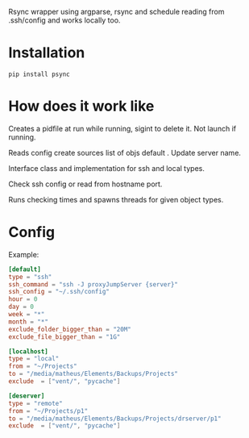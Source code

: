 Rsync wrapper using argparse, rsync and schedule reading from .ssh/config and works locally too.

# Installation

`pip install psync`

# How does it work like

Creates a pidfile at run while running, sigint to delete it. Not launch if running.

Reads config create sources list of objs default . Update server name. 

Interface class and implementation for ssh and local types. 

Check ssh config or read from hostname port.

Runs checking times and spawns threads for given object types.


# Config

Example:
```toml
[default]
type = "ssh"
ssh_command = "ssh -J proxyJumpServer {server}"
ssh_config = "~/.ssh/config"
hour = 0
day = 0
week = "*"
month = "*"
exclude_folder_bigger_than = "20M"
exclude_file_bigger_than = "1G"

[localhost]
type = "local"
from = "~/Projects"
to = "/media/matheus/Elements/Backups/Projects"
exclude  = ["vent/", "pycache"]

[deserver]
type = "remote"
from = "~/Projects/p1"
to = "/media/matheus/Elements/Backups/Projects/drserver/p1"
exclude  = ["vent/", "pycache"]
